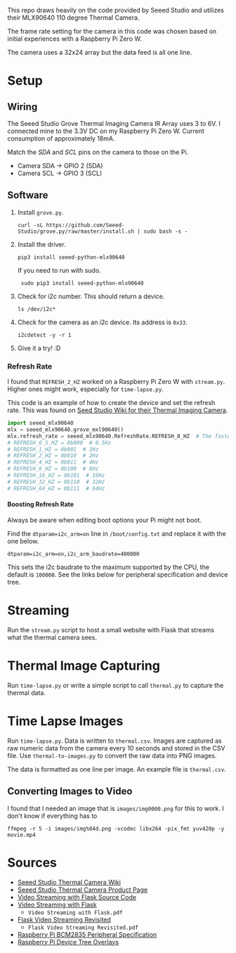 This repo draws heavily on the code provided by Seeed Studio and utilizes their MLX90640 110 degree Thermal Camera.

The frame rate setting for the camera in this code was chosen based on initial experiences with a Raspberry Pi Zero W.

The camera uses a 32x24 array but the data feed is all one line.

# Setup
## Wiring

The Seeed Studio Grove Thermal Imaging Camera IR Array uses 3 to 6V. I connected mine to the 3.3V DC
on my Raspberry Pi Zero W. Current consumption of approximately 18mA.

Match the *SDA* and *SCL* pins on the camera to those on the Pi. 

- Camera SDA -> GPIO 2 (SDA)
- Camera SCL -> GPIO 3 (SCL)

## Software

1. Install `grove.py`.
    ```shell script
    curl -sL https://github.com/Seeed-Studio/grove.py/raw/master/install.sh | sudo bash -s -
    ```
1. Install the driver. 
    ```shell script
    pip3 install seeed-python-mlx90640
   ```
   If you need to run with sudo.
   ```shell script
    sudo pip3 install seeed-python-mlx90640
    ```
1. Check for i2c number. This should return a device.
    ```shell script
    ls /dev/i2c*
    ```
1. Check for the camera as an i2c device. Its address is `0x33`.
    ```shell script
    i2cdetect -y -r 1
    ```
1. Give it a try! :D

### Refresh Rate

I found that `REFRESH_2_HZ` worked on a Raspberry Pi Zero W with `stream.py`. Higher ones might work, especially for
`time-lapse.py`.

This code is an example of how to create the device and set the refresh rate. This was found 
on [Seed Studio Wiki for their Thermal Imaging Camera](http://wiki.seeedstudio.com/Grove-Thermal-Imaging-Camera-IR-Array/). 

```python
import seeed_mlx90640
mlx = seeed_mlx90640.grove_mxl90640()
mlx.refresh_rate = seeed_mlx90640.RefreshRate.REFRESH_8_HZ  # The fastest for raspberry 4 
# REFRESH_0_5_HZ = 0b000  # 0.5Hz
# REFRESH_1_HZ = 0b001  # 1Hz
# REFRESH_2_HZ = 0b010  # 2Hz
# REFRESH_4_HZ = 0b011  # 4Hz
# REFRESH_8_HZ = 0b100  # 8Hz
# REFRESH_16_HZ = 0b101  # 16Hz
# REFRESH_32_HZ = 0b110  # 32Hz
# REFRESH_64_HZ = 0b111  # 64Hz
```

#### Boosting Refresh Rate

Always be aware when editing boot options your Pi might not boot.

Find the `dtparam=i2c_arm=on` line in `/boot/config.txt` and replace it with the one below.

```shell script
dtparam=i2c_arm=on,i2c_arm_baudrate=400000
```

This sets the i2c baudrate to the maximum supported by the CPU, the default is `100000`. See the links below for 
peripheral specification and device tree.

# Streaming

Run the `stream.py` script to host a small website with Flask that streams what the thermal camera sees.

# Thermal Image Capturing

Run `time-lapse.py` or write a simple script to call `thermal.py` to capture the thermal data.

# Time Lapse Images

Run `time-lapse.py`. Data is written to `thermal.csv`. Images are captured as raw numeric data from the camera 
every 10 seconds and stored in the CSV file. Use `thermal-to-images.py` to convert the raw data into PNG images.

The data is formatted as one line per image. An example file is `thermal.csv`.

## Converting Images to Video

I found that I needed an image that is `images/img0000.png` for this to work. I don't know if everything has to

```shell script
ffmpeg -r 5 -i images/img%04d.png -vcodec libx264 -pix_fmt yuv420p -y movie.mp4
```

# Sources

* [Seeed Studio Thermal Camera Wiki](http://wiki.seeedstudio.com/Grove-Thermal-Imaging-Camera-IR-Array/)
* [Seeed Studio Thermal Camera Product Page](https://www.seeedstudio.com/Grove-Thermal-Imaging-Camera-IR-Array-MLX90640-110-degree-p-4334.html)
* [Video Streaming with Flask Source Code](https://github.com/miguelgrinberg/flask-video-streaming)
* [Video Streaming with Flask](https://blog.miguelgrinberg.com/post/video-streaming-with-flask)
  * `Video Streaming with Flask.pdf`
* [Flask Video Streaming Revisited](https://blog.miguelgrinberg.com/post/flask-video-streaming-revisited) 
  * `Flask Video Streaming Revisited.pdf`
* [Raspberry Pi BCM2835 Peripheral Specification](https://www.raspberrypi.org/documentation/hardware/raspberrypi/bcm2835/README.md)
* [Raspberry Pi Device Tree Overlays](https://github.com/raspberrypi/firmware/blob/master/boot/overlays/README)